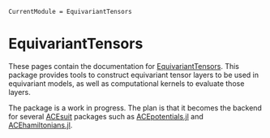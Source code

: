 ```@meta
CurrentModule = EquivariantTensors
```

# EquivariantTensors

These pages contain the documentation for [EquivariantTensors](https://github.com/ACEsuit/EquivariantTensors.jl). This package provides tools to construct equivariant tensor layers to be used in equivariant models, as well as computational kernels to evaluate those layers.

The package is a work in progress. The plan is that it becomes the backend for several [ACEsuit]() packages such as [ACEpotentials.jl](https://github.com/ACEsuit/ACEpotentials.jl) and [ACEhamiltonians.jl](https://github.com/ACEsuit/ACEhamiltonians.jl).
